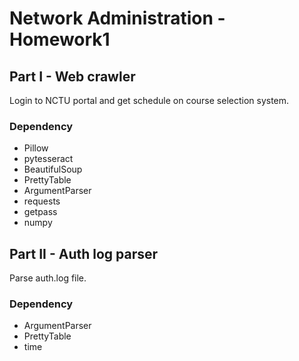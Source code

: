 # Network Administration - Homework1

## Part I - Web crawler

Login to NCTU portal and get schedule on course selection system.

### Dependency
- Pillow
- pytesseract
- BeautifulSoup
- PrettyTable
- ArgumentParser
- requests
- getpass
- numpy

## Part II - Auth log parser

Parse auth.log file.

### Dependency
- ArgumentParser
- PrettyTable
- time